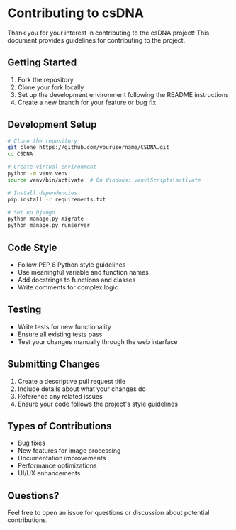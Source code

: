 # Contributing to csDNA

Thank you for your interest in contributing to the csDNA project! This document provides guidelines for contributing to the project.

## Getting Started

1. Fork the repository
2. Clone your fork locally
3. Set up the development environment following the README instructions
4. Create a new branch for your feature or bug fix

## Development Setup

```bash
# Clone the repository
git clone https://github.com/yourusername/CSDNA.git
cd CSDNA

# Create virtual environment
python -m venv venv
source venv/bin/activate  # On Windows: venv\Scripts\activate

# Install dependencies
pip install -r requirements.txt

# Set up Django
python manage.py migrate
python manage.py runserver
```

## Code Style

- Follow PEP 8 Python style guidelines
- Use meaningful variable and function names
- Add docstrings to functions and classes
- Write comments for complex logic

## Testing

- Write tests for new functionality
- Ensure all existing tests pass
- Test your changes manually through the web interface

## Submitting Changes

1. Create a descriptive pull request title
2. Include details about what your changes do
3. Reference any related issues
4. Ensure your code follows the project's style guidelines

## Types of Contributions

- Bug fixes
- New features for image processing
- Documentation improvements
- Performance optimizations
- UI/UX enhancements

## Questions?

Feel free to open an issue for questions or discussion about potential contributions.